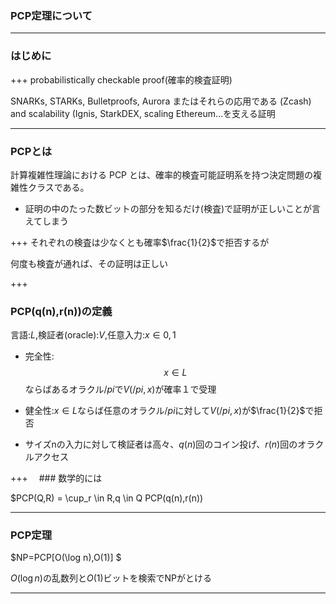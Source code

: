 ### PCP定理について

---

### はじめに

+++
probabilistically checkable proof(確率的検査証明)

SNARKs, STARKs, Bulletproofs, Aurora またはそれらの応用である
(Zcash) and scalability (Ignis, StarkDEX, scaling Ethereum…を支える証明

---
### PCPとは
計算複雑性理論における PCP とは、確率的検査可能証明系を持つ決定問題の複雑性クラスである。


- 証明の中のたった数ビットの部分を知るだけ(検査)で証明が正しいことが言えてしまう


+++
それぞれの検査は少なくとも確率$\frac{1}{2}$で拒否するが

何度も検査が通れば、その証明は正しい

+++ 
### PCP(q(n),r(n))の定義

言語:$L$,検証者(oracle):$V$,任意入力:$x \in {0,1}$

- 完全性:$$x \in L$$ならばあるオラクル$/pi$で$V(/pi,x)$が確率１で受理

- 健全性:$x \in L$ならば任意のオラクル$/pi$に対して$V(/pi,x)$が$\frac{1}{2}$で拒否

- サイズnの入力に対して検証者は高々、$q(n)$回のコイン投げ、$r(n)$回のオラクルアクセス

+++
　### 数学的には
 
 $PCP(Q,R) = \cup_r \in R,q \in Q PCP(q(n),r(n))
 


---
### PCP定理

$NP=PCP[O(\log n),O(1)] $

$O(\log n)$の乱数列と$O(1)$ビットを検索でNPがとける


---





